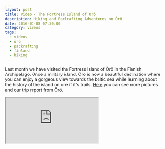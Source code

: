 ```yaml
---
layout: post
title: Video - The Fortress Island of Örö
description: Hiking and Packrafting Adventures on Örö
date: 2016-07-08 07:30:00
category: videos
tags: 
  - videos
  - örö
  - packrafting
  - finland
  - hiking
---
```

Last month we have visited the Fortress Island of Örö in the Finnish Archipelago. Once a military island, Örö is now a beautiful destination where you can enjoy a gorgeous view towards the baltic sea while learning about the history of the island on one if it's trails. [Here](http://www.hikeventures.com/Oro/) you can see more pictures and our trip report from Örö.

<div class="embed-responsive embed-responsive-16by9">
  <iframe class="embed-responsive-item" src="https://www.youtube.com/embed/6JQMkmEwTRo?rel=0"></iframe>
</div>
